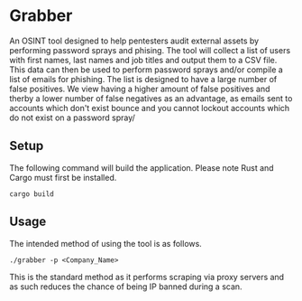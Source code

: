 # Grabber
An OSINT tool designed to help pentesters audit external assets by performing password sprays and phising. The tool will collect a list of users with first names, last names and job titles and output them to a CSV file. This data can then be used to perform password sprays and/or compile a list of emails for phishing. The list is designed to have a large number of false positives. We view having a higher amount of false positives and therby a lower number of false negatives as an advantage, as emails sent to accounts which don't exist bounce and you cannot lockout accounts which do not exist on a password spray/
## Setup
The following command will build the application. Please note Rust and Cargo must first be installed.

```cargo build ```

## Usage
The intended method of using the tool is as follows.

```./grabber -p <Company_Name>```

This is the standard method as it performs scraping via proxy servers and as such reduces the chance of being IP banned during a scan.
